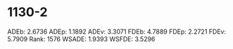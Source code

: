 # 1130-2

ADEb: 2.6736
ADEp: 1.1892
ADEv: 3.3071
FDEb: 4.7889
FDEp: 2.2721
FDEv: 5.7909
Rank: 1576
WSADE: 1.9393
WSFDE: 3.5296